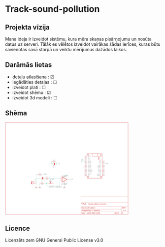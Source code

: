 # Track-sound-pollution
## Projekta vīzija
Mana ideja ir izveidot sistēmu, kura mēra skaņas pisārņojumu un nosūta datus uz serveri. Tālāk es vēlētos izveidot
vairākas šādas ierīces, kuras būtu savienotas savā starpā un veiktu mērījumus dažādos laikos.
## Darāmās lietas
* detaļu atlasīšana : ☑
* iegādāties detaļas : ☐
* izveidot plati : ☐
* izveidot shēmu : ☑
* izveidot 3d modeli : ☐

## Shēma
<img src="https://github.com/Nilsspuravs/Track-sound-pollution/blob/master/shema.png" width="400" height="300">

## Licence
Licenzēts zem GNU General Public License v3.0
